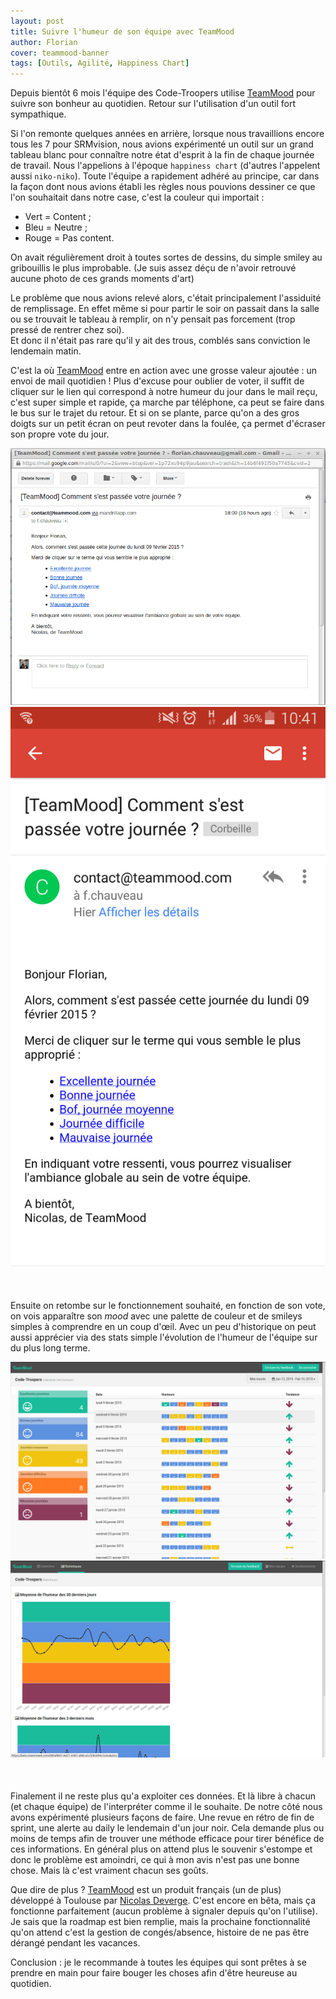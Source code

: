 ```yaml
---
layout: post
title: Suivre l'humeur de son équipe avec TeamMood
author: Florian
cover: teammood-banner
tags: [Outils, Agilité, Happiness Chart]
---
```



Depuis bientôt 6 mois l'équipe des Code-Troopers utilise [TeamMood](https://www.teammood.com/) pour suivre son bonheur au quotidien. Retour sur l'utilisation d'un outil fort sympathique. 


Si l'on remonte quelques années en arrière, lorsque nous travaillions encore tous les 7 pour SRMvision, 
nous avions expérimenté un outil sur un grand tableau blanc pour connaître notre état d'esprit à la fin de chaque journée de travail. 
Nous l'appelions à l'époque `happiness chart` (d'autres l'appelent aussi `niko-niko`).
Toute l'équipe a rapidement adhéré au principe, car dans la façon dont nous avions établi les règles nous pouvions dessiner ce que l'on souhaitait dans notre case, c'est la couleur qui importait : 

<!--break-->

  * Vert = Content ; 
  * Bleu = Neutre ;
  * Rouge = Pas content.

On avait régulièrement droit à toutes sortes de dessins, du simple smiley au gribouillis le plus improbable. 
(Je suis assez déçu de n'avoir retrouvé aucune photo de ces grands moments d'art)

Le problème que nous avions relevé alors, c'était principalement l'assiduité de remplissage. 
En effet même si pour partir le soir on passait dans la salle ou se trouvait le tableau à remplir, on n'y pensait pas forcement (trop pressé de rentrer chez soi).  
Et donc il n'était pas rare qu'il y ait des trous, comblés sans conviction le lendemain matin.

C'est la où [TeamMood](https://www.teammood.com/) entre en action avec une grosse valeur ajoutée : un envoi de mail quotidien ! 
Plus d'excuse pour oublier de voter, il suffit de cliquer sur le lien qui correspond à notre humeur du jour dans le mail reçu, 
c'est super simple et rapide, ça marche par téléphone, ca peut se faire dans le bus sur le trajet du retour.
Et si on se plante, parce qu'on a des gros doigts sur un petit écran on peut revoter dans la foulée, ça permet d'écraser son propre vote du jour.

<div style="text-align:center;margin-bottom:50px">
    <a href="/images/postTeammood/mailBig.png" data-lightbox="group-1" title="Mail du vote quotidien" class="inlineBoxes">
        <img class="medium" src="/images/postTeammood/mailBig.png" alt="Mail du vote quotidien"/>
    </a>
    <a href="/images/postTeammood/mailPhone.png" data-lightbox="group-1" title="Mail du vote quotidien sur téléphone" class="inlineBoxes">
        <img class="medium" src="/images/postTeammood/mailPhone.png" alt="Mail du vote quotidien sur téléphone"/>
    </a>
</div>


Ensuite on retombe sur le fonctionnement souhaité, en fonction de son vote, on vois apparaître son _mood_  avec une palette de couleur et de smileys simples à comprendre en un coup d'œil.
Avec un peu d'historique on peut aussi apprécier via des stats simple l'évolution de l'humeur de l'équipe sur du plus long terme.


<div style="text-align:center;margin-bottom:50px">
    <a href="/images/postTeammood/quotidien.png" data-lightbox="group-2" title="" class="inlineBoxes">
        <img class="medium" src="/images/postTeammood/quotidien.png" alt=""/>
    </a>
    <a href="/images/postTeammood/stat.png" data-lightbox="group-2" title="" class="inlineBoxes">
        <img class="medium" src="/images/postTeammood/stat.png" alt=""/>
    </a>
</div>

Finalement il ne reste plus qu'a exploiter ces données. Et là libre à chacun (et chaque équipe) de l'interpréter comme il le souhaite. 
De notre côté nous avons expérimenté plusieurs façons de faire.
Une revue en rétro de fin de sprint, une alerte au daily le lendemain d'un jour noir.
Cela demande plus ou moins de temps afin de trouver une méthode efficace pour tirer bénéfice de ces informations.
En général plus on attend plus le souvenir s'estompe et donc le problème est amoindri, ce qui à mon avis n'est pas une bonne chose.
Mais là c'est vraiment chacun ses goûts.



Que dire de plus ?
[TeamMood](https://www.teammood.com/) est un produit français (un de plus) développé à Toulouse par [Nicolas Deverge](https://twitter.com/ndeverge).
C'est encore en bêta, mais ça fonctionne parfaitement (aucun problème à signaler depuis qu'on l'utilise).
Je sais que la roadmap est bien remplie, mais la prochaine fonctionnalité qu'on attend c'est la gestion de congés/absence, histoire de ne pas être dérangé pendant les vacances.

Conclusion : 
je le recommande à toutes les équipes qui sont prêtes à se prendre en main pour faire bouger les choses afin d'être heureuse au quotidien.
